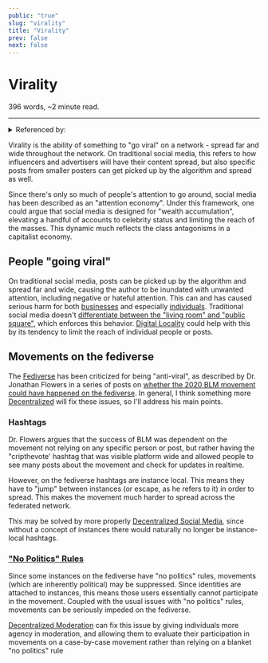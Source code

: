 ```yaml
---
public: "true"
slug: "virality"
title: "Virality"
prev: false
next: false
---
```

<script setup>
import { data } from '../../git.data.ts';
import { useData } from 'vitepress';
const pageData = useData();
</script>
<h1 class="p-name">Virality</h1>
<p>396 words, ~2 minute read. <span v-html="data[`site/${pageData.page.value.relativePath}`]" /></p>
<hr/>

<details><summary>Referenced by:</summary><a href="/garden/digital-locality/index.md">Digital Locality</a><a href="/garden/orchard/index.md">Orchard</a></details>

Virality is the ability of something to "go viral" on a network - spread far and wide throughout the network. On traditional social media, this refers to how influencers and advertisers will have their content spread, but also specific posts from smaller posters can get picked up by the algorithm and spread as well.

Since there's only so much of people's attention to go around, social media has been described as an "attention economy". Under this framework, one could argue that social media is designed for "wealth accumulation", elevating a handful of accounts to celebrity status and limiting the reach of the masses. This dynamic much reflects the class antagonisms in a capitalist economy.

## People "going viral"

On traditional social media, posts can be picked up by the algorithm and spread far and wide,  causing the author to be inundated with unwanted attention, including negative or hateful attention. This can and has caused serious harm for both [businesses](https://sarah-geri.medium.com/you-dont-want-to-go-viral-dace46a91bee) and especially [individuals](https://embedded.substack.com/p/going-viral-sucks-even-more-now). Traditional social media doesn't [differentiate between the "living room" and "public square"](https://discuss.coding.social/t/discuss-sx-anti-pattern-reply-sigh-aka-reply-guy/531/2), which enforces this behavior. [Digital Locality](/garden/digital-locality/index.md) could help with this by its tendency to limit the reach of individual people or posts.

## Movements on the fediverse

The [Fediverse](/garden/fediverse/index.md) has been criticized for being "anti-viral", as described by Dr. Jonathan Flowers in a series of posts on [whether the 2020 BLM movement could have happened on the fediverse](https://mas.to/@shengokai@zirk.us/109723062349528947). In general, I think something more [Decentralized](/garden/decentralized/index.md) will fix these issues, so I'll address his main points.

### Hashtags

Dr. Flowers argues that the success of BLM was dependent on the movement not relying on any specific person or post, but rather having the "cripthevote' hashtag that was visible platform wide and allowed people to see many posts about the movement and check for updates in realtime.

However, on the fediverse hashtags are instance local. This means they have to "jump" between instances (or escape, as he refers to it) in order to spread. This makes the movement much harder to spread across the federated network.

This may be solved by more properly [Decentralized Social Media](/garden/decentralized-social-media/index.md), since without a concept of instances there would naturally no longer be instance-local hashtags.

### ["No Politics" Rules](/garden/no-politics-rules/index.md)

Since some instances on the fediverse have "no politics" rules, movements (which are inherently political) may be suppressed. Since identities are attached to instances, this means those users essentially cannot participate in the movement. Coupled with the usual issues with "no politics" rules, movements can be seriously impeded on the fediverse.

[Decentralized Moderation](/garden/decentralized-moderation/index.md) can fix this issue by giving individuals more agency in moderation, and allowing them to evaluate their participation in movements on a case-by-case movement rather than relying on a blanket "no politics" rule
